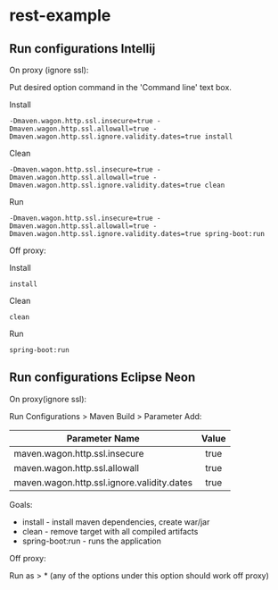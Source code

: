 # rest-example 


## Run configurations Intellij

On proxy (ignore ssl):

Put desired option command in the 'Command line' text box. 

Install
```
-Dmaven.wagon.http.ssl.insecure=true -Dmaven.wagon.http.ssl.allowall=true -Dmaven.wagon.http.ssl.ignore.validity.dates=true install
```

Clean
```
-Dmaven.wagon.http.ssl.insecure=true -Dmaven.wagon.http.ssl.allowall=true -Dmaven.wagon.http.ssl.ignore.validity.dates=true clean
```

Run
```
-Dmaven.wagon.http.ssl.insecure=true -Dmaven.wagon.http.ssl.allowall=true -Dmaven.wagon.http.ssl.ignore.validity.dates=true spring-boot:run
```

Off proxy:

Install
```
install
```

Clean
```
clean
```

Run
```
spring-boot:run
```

## Run configurations Eclipse Neon

On proxy(ignore ssl):

Run Configurations > Maven Build > Parameter Add:

Parameter Name                             | Value
-------------------------------------------|:------:
maven.wagon.http.ssl.insecure              | true
maven.wagon.http.ssl.allowall              | true
maven.wagon.http.ssl.ignore.validity.dates | true

Goals:

* install - install maven dependencies, create war/jar
* clean - remove target with all compiled artifacts
* spring-boot:run - runs the application

Off proxy: 

Run as > * (any of the options under this option should work off proxy)